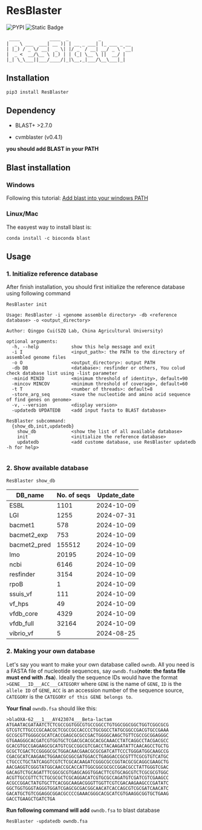 # ResBlaster

![PYPI](https://img.shields.io/pypi/v/ResBlaster)
![Static Badge](https://img.shields.io/badge/OS-_Windows_%7C_Mac_%7C_Linux-steelblue)

```
 ____           ____  _           _
|  _ \ ___  ___| __ )| | __ _ ___| |_ ___ _ __
| |_) / _ \/ __|  _ \| |/ _` / __| __/ _ \ '__|
|  _ <  __/\__ \ |_) | | (_| \__ \ ||  __/ |
|_| \_\___||___/____/|_|\__,_|___/\__\___|_|

```

## Installation
```shell
pip3 install ResBlaster
```

## Dependency

*   BLAST+ >2.7.0

*   cvmblaster (v0.4.1)

**you should add BLAST in your PATH**

## Blast installation

### Windows

Following this tutorial: [Add blast into your windows PATH](http://82.157.185.121:22300/shares/BevQrP0j8EXn76p7CwfheA)

### Linux/Mac

The easyest way to install blast is:
```shell
conda install -c bioconda blast
```

## Usage

### 1. Initialize reference database

After finish installation, you should first initialize the reference database using following command
```shell
ResBlaster init
```

```shell
Usage: ResBlaster -i <genome assemble directory> -db <reference database> -o <output_directory>

Author: Qingpo Cui(SZQ Lab, China Agricultural University)

optional arguments:
  -h, --help            show this help message and exit
  -i I                  <input_path>: the PATH to the directory of assembled genome files
  -o O                  <output_directory>: output PATH
  -db DB                <database>: resfinder or others, You colud check database list using -list parameter
  -minid MINID          <minimum threshold of identity>, default=90
  -mincov MINCOV        <minimum threshold of coverage>, default=60
  -t T                  <number of threads>: default=8
  -store_arg_seq        <save the nucleotide and amino acid sequence of find genes on genome>
  -v, --version         <display version>
  -updatedb UPDATEDB    <add input fasta to BLAST database>

ResBlaster subcommand:
  {show_db,init,updatedb}
    show_db             <show the list of all available database>
    init                <initialize the reference database>
    updatedb            <add custome database, use ResBlaster updatedb -h for help>


```

### 2. Show available database
```shell
ResBlaster show_db
```
|DB_name|No. of seqs|Update_date|
|---|---|---|
|ESBL|1101|2024-10-09|
|LGI|1255|2024-07-31|
|bacmet1|578|2024-10-09|
|bacmet2_exp|753|2024-10-09|
|bacmet2_pred|155512|2024-10-09|
|lmo|20195|2024-10-09|
|ncbi|6146|2024-10-09|
|resfinder|3154|2024-10-09|
|rpoB|1|2024-10-09|
|ssuis_vf|111|2024-10-09|
|vf_hps|49|2024-10-09|
|vfdb_core|4329|2024-10-09|
|vfdb_full|32164|2024-10-09|
|vibrio_vf|5|2024-08-25|



### 2. Making your own database

Let's say you want to make your own database called `owndb`. All you need is a FASTA file of nucleotide sequences, say `owndb.fsa`(**note: the fasta file must end with .fsa**). Ideally the sequence IDs would have the format `>GENE___ID___ACC___CATEGORY` where `GENE` is the name of `GENE`, `ID` is the `allele ID` of `GENE`, `ACC` is an accession number of the sequence source, `CATEGORY` is the `CATEGORY of this GENE belongs to`.

**Your final** `owndb.fsa` should like this:
```shell
>blaOXA-62___1___AY423074___Beta-lactam
ATGAATACGATAATCTCTCGCCGGTGGCGTGCCGGCCTGTGGCGGCGGCTGGTCGGCGCG
GTCGTCTTGCCCGCAACGCTCGCCGCCACCCCTGCGGCCTATGCGGCCGACGTGCCGAAA
GCCGCGTTGGGGCGCATCACCGAGCGCGCCGACTGGGGCAAGCTGTTCGCCGCGGAGGGC
GTGAAGGGCACGATCGTGGTGCTCGACGCACGCACGCAAACCTATCAGGCCTACGACGCC
GCACGTGCCGAGAAGCGCATGTCGCCGGCGTCGACCTACAAGATATTCAACAGCCTGCTG
GCGCTCGACTCCGGGGCGCTGGACAACGAACGCGCGATCATTCCCTGGGATGGCAAGCCG
CGACGCATCAAGAACTGGAACGCGGCGATGGACCTGAGGACCGCGTTTCGCGTGTCATGC
CTGCCCTGCTATCAGGTCGTCTCGCACAAGATCGGGCGCCGGTACGCGCAGGCGAAGCTG
AACGAGGTCGGGTATGGCAACCGCACCATTGGCGGCGCGCCGGACGCCTATTGGGTCGAC
GACAGTCTGCAGATTTCGGCGCGTGAGCAGGTGGACTTCGTGCAGCGTCTCGCGCGTGGC
ACGTTGCCGTTCTCTGCGCGCTCGCAGGACATCGTGCGCCAGATGTCGATCGTCGAAGCC
ACGCCGGACTATGTGCTTCACGGCAAGACGGGTTGGTTCGTCGACAAGAAGCCCGATATC
GGCTGGTGGGTAGGGTGGATCGAGCGCGACGGCAACATCACCAGCGTCGCGATCAACATC
GACATGCTGTCGGAGGCGGACGCCCCGAAACGGGCACGCATCGTGAAGGCGGTGCTGAAG
GACCTGAAGCTGATCTGA
```
**Run following command will add** `owndb.fsa` to blast database

```shell
ResBlaster -updatedb owndb.fsa
```



